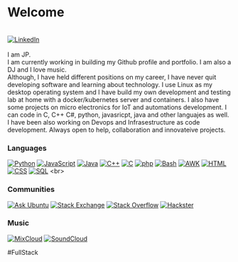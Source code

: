 <h1>Welcome</h1><br>
<a href="https://www.linkedin.com/in/juanpablojadue"><img src="https://img.shields.io/badge/LinkedIn-blue?style=flat-square&logo=linkedin" alt="LinkedIn"><br></a>
<br>
I am JP.<br>
I am currently working in building my Github profile and portfolio. I am also a DJ and I love music.<br>
Although, I have held different positions on my career, I have never quit developing software and learning about technology. 
I use Linux as my desktop operating system and I have build my own development and testing lab at home with a docker/kubernetes server and containers. 
I also have some projects on micro electronics for IoT and automations development.
I can code in C, C++ C#, python, javasricpt, java and other languajes as well. I have been also working on Devops and Infrasestructure as code development.
Always open to help, collaboration and innovateive projects.



### Languages
[![Python](https://img.shields.io/badge/python-blue?style=for-the-badge&logo=python&logoColor=yellow)](https://github.com/jpbrain)
[![JavaScript](https://img.shields.io/badge/javascript-blue?style=for-the-badge&logo=javascript)](https://github.com/jpbrain)
[![Java](https://img.shields.io/badge/java-blue?style=for-the-badge&logo=openjdk&logoColor=red)](https://github.com/jpbrain)
[![C++](https://img.shields.io/badge/c++-blue?style=for-the-badge&logo=cplusplus&logoColor=lightviolet)](https://github.com/jpbrain)
[![C](https://img.shields.io/badge/c-blue?style=for-the-badge&logo=c&logoColor=lightgrey)](https://github.com/jpbrain)
[![php](https://img.shields.io/badge/php-blue?style=for-the-badge&logo=php&logoColor=lighgrey)](https://github.com/jpbrain)
[![Bash](https://img.shields.io/badge/bash-blue?style=for-the-badge&logo=gnu-bash&logoColor=green)](https://github.com/jpbrain)
[![AWK](https://img.shields.io/badge/awk-blue?style=for-the-badge&logo=gnu-awk&logoColor=green)](https://github.com/jpbrain)
[![HTML](https://img.shields.io/badge/html-blue?style=for-the-badge&logo=HTML5&logoColor=orange)](https://github.com/jpbrain)
[![CSS](https://img.shields.io/badge/css-blue?style=for-the-badge&logo=CSS3&logoColor=lightgrey)](https://github.com/jpbrain)
[![SQL](https://img.shields.io/badge/sql-blue?style=for-the-badge&logo=mysql&logoColor=white)]([https://github.com/jpbrain](https://askubuntu.com/users/1316539/jpbrain))
<br>
### Communities
[![Ask Ubuntu](https://img.shields.io/badge/Ask_Ubuntu-blue?style=for-the-badge&logo=AskUbuntu)](https://askubuntu.com/users/1316539/jpbrain)
[![Stack Exchange](https://img.shields.io/badge/Stack_Exchange-blue?style=for-the-badge&logo=StackExchange)](https://stackexchange.com/users/21893847/jpbrain)
[![Stack Overflow](https://img.shields.io/badge/Stack_Overflow-blue?style=for-the-badge&logo=StackOverflow)](https://stackoverflow.com/users/16810670/jpbrain)
[![Hackster](https://img.shields.io/badge/Hackster-blue?style=for-the-badge&logo=Hackster)](https://www.hackster.io/jpbrain)
<br>
### Music
[![MixCloud](https://img.shields.io/badge/Mix_Cloud-blue?style=for-the-badge&logo=Mixcloud)](https://www.mixcloud.com/jpbrain/)
[![SoundCloud](https://img.shields.io/badge/Sound_Cloud-blue?style=for-the-badge&logo=Soundcloud)](https://soundcloud.com/jpbrain)

\#FullStack







